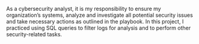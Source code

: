 As a cybersecurity analyst, it is my responsibility to ensure my organization’s systems, analyze and investigate all potential security issues and take necessary actions as outlined in the playbook. In this project, I practiced using SQL queries to filter logs for analysis and to perform other security-related tasks.
